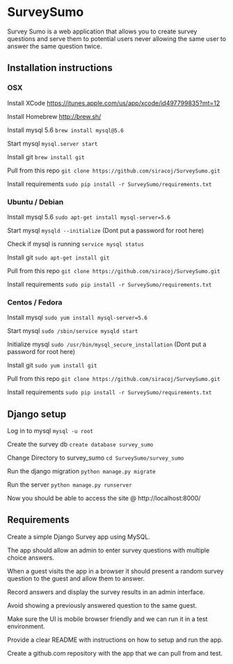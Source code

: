 # SurveySumo

Survey Sumo is a web application that allows you to create survey questions and serve them to potential users never allowing the same user to answer the same question twice.

## Installation instructions

### OSX

Install XCode https://itunes.apple.com/us/app/xcode/id497799835?mt=12

Install Homebrew http://brew.sh/

Install mysql 5.6 ` brew install mysql@5.6 `

Start mysql ` mysql.server start `

Install git ` brew install git `

Pull from this repo `git clone https://github.com/siracoj/SurveySumo.git`

Install requirements `sudo pip install -r SurveySumo/requirements.txt`

### Ubuntu / Debian

Install mysql 5.6 ` sudo apt-get install mysql-server=5.6 `

Start mysql ` mysqld --initialize ` (Dont put a password for root here)

Check if mysql is running ` service mysql status `

Install git ` sudo apt-get install git `

Pull from this repo `git clone https://github.com/siracoj/SurveySumo.git`

Install requirements `sudo pip install -r SurveySumo/requirements.txt`

### Centos / Fedora

Install mysql ` sudo yum install mysql-server=5.6 `

Start mysql ` sudo /sbin/service mysqld start `

Initialize mysql ` sudo /usr/bin/mysql_secure_installation ` (Dont put a password for root here)

Install git ` sudo yum install git `

Pull from this repo `git clone https://github.com/siracoj/SurveySumo.git`

Install requirements `sudo pip install -r SurveySumo/requirements.txt`


## Django setup

Log in to mysql `mysql -u root`

Create the survey db `create database survey_sumo`

Change Directory to survey_sumo `cd SurveySumo/survey_sumo`

Run the django migration `python manage.py migrate`

Run the server `python manage.py runserver`

Now you should be able to access the site @ http://localhost:8000/



## Requirements

Create a simple Django Survey app using MySQL.

The app should allow an admin to enter survey questions with multiple choice answers.

When a guest visits the app in a browser it should present a random survey question to the guest and allow them to answer.

Record answers and display the survey results in an admin interface.

Avoid showing a previously answered question to the same guest.

Make sure the UI is mobile browser friendly and we can run it in a test environment.

Provide a clear README with instructions on how to setup and run the app.

Create a github.com repository with the app that we can pull from and test.
